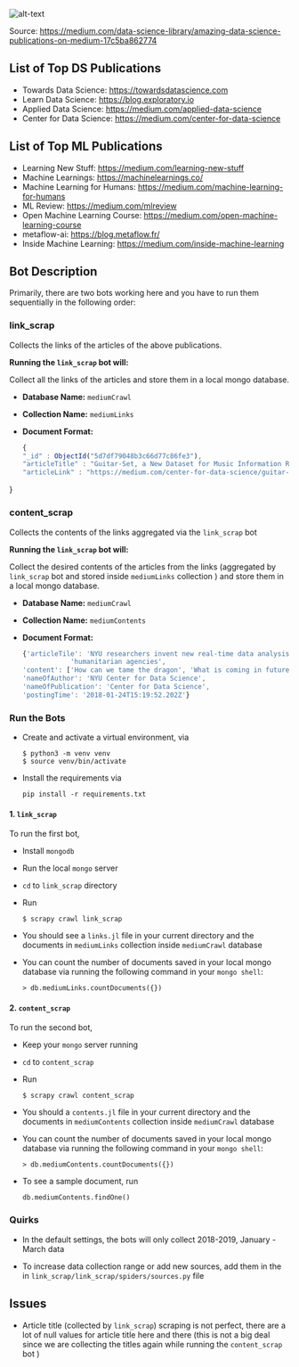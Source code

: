 
![alt-text](https://images.unsplash.com/photo-1493972741200-51d407e0ee33?ixlib=rb-1.2.1&ixid=eyJhcHBfaWQiOjEyMDd9&auto=format&fit=crop&w=1950&q=80)

Source: https://medium.com/data-science-library/amazing-data-science-publications-on-medium-17c5ba862774

## List of Top DS Publications
* Towards Data Science: https://towardsdatascience.com
* Learn Data Science: https://blog.exploratory.io
* Applied Data Science: https://medium.com/applied-data-science
* Center for Data Science: https://medium.com/center-for-data-science


## List of Top ML Publications
* Learning New Stuff: https://medium.com/learning-new-stuff
* Machine Learnings: https://machinelearnings.co/
* Machine Learning for Humans: https://medium.com/machine-learning-for-humans
* ML Review: https://medium.com/mlreview
* Open Machine Learning Course: https://medium.com/open-machine-learning-course
* metaflow-ai: https://blog.metaflow.fr/
* Inside Machine Learning: https://medium.com/inside-machine-learning

## Bot Description

Primarily, there are two bots working here and you have to run them sequentially in the following order:

### link_scrap 
Collects the links of the articles of the above publications. 

**Running the `link_scrap` bot will:**

Collect all the links of the articles and store them in a local mongo database.

  - **Database Name:** `mediumCrawl`
  - **Collection Name:** `mediumLinks`
  - **Document Format:** 

    ```js
    {
	"_id" : ObjectId("5d7df79048b3c66d77c86fe3"),
	"articleTitle" : "Guitar-Set, a New Dataset for Music Information Retrieval",
	"articleLink" : "https://medium.com/center-for-data-science/guitar-set-a-new-dataset-for-music-information-retrieval-41b7861a87d7?source=collection_archive---------0-----------------------"
}

### content_scrap
Collects the contents of the links aggregated via the `link_scrap` bot

**Running the `link_scrap` bot will:**

Collect the desired contents of the articles from the links (aggregated by `link_scrap` bot and stored inside `mediumLinks` collection ) and store them in a local mongo database.

  - **Database Name:** `mediumCrawl`
  - **Collection Name:** `mediumContents`
  - **Document Format:** 

    ```js
    {'articleTile': 'NYU researchers invent new real-time data analysis system for '
                'humanitarian agencies',
    'content': ['How can we tame the dragon', 'What is coming in future... '],
    'nameOfAuthor': 'NYU Center for Data Science',
    'nameOfPublication': 'Center for Data Science',
    'postingTime': '2018-01-24T15:19:52.202Z'}
    ```



### Run the Bots
* Create and activate a virtual environment, via

  ```
  $ python3 -m venv venv
  $ source venv/bin/activate
  ```

* Install the requirements via

  ```
  pip install -r requirements.txt
  ```

#### 1. `link_scrap`
To run the first bot,

  * Install `mongodb`

  * Run the local `mongo` server

  * `cd` to `link_scrap` directory

  * Run 
    ```
    $ scrapy crawl link_scrap
    ```
  * You should see a `links.jl` file in your current directory and the documents in `mediumLinks` collection inside `mediumCrawl` database

  * You can count the number of 
  documents saved in your local mongo database via running the following command in your `mongo shell`:
      ```
      > db.mediumLinks.countDocuments({})
      ```

#### 2. `content_scrap`
To run the second bot, 
  * Keep your `mongo` server running
  * `cd` to `content_scrap`
  * Run 
    ```
    $ scrapy crawl content_scrap
    ``` 
  * You should a `contents.jl` file in your current directory and the documents in `mediumContents` collection inside `mediumCrawl` database

  * You can count the number of documents saved in your local mongo database via running the following command in your `mongo shell`:
      ```
      > db.mediumContents.countDocuments({})
      ```
    
  * To see a sample document, run
      ```
      db.mediumContents.findOne()
      ```
### Quirks
* In the default settings, the bots will only collect 2018-2019, January - March data

* To increase data collection range or add new sources, add them in the in `link_scrap/link_scrap/spiders/sources.py` file

## Issues

* Article title (collected by `link_scrap`) scraping is not perfect, there are a lot of null values for article title here and there (this is not a big deal since we are collecting the titles again while running the `content_scrap` bot ) 
